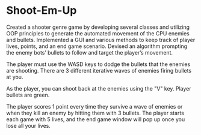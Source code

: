 # Shoot-Em-Up
Created a shooter genre game by developing several classes and utilizing OOP principles to generate the automated movement of the CPU enemies and bullets. Implemented a GUI and various methods to keep track of player lives, points, and an end game scenario. Devised an algorithm prompting the enemy bots’ bullets to follow and target the player’s movement.

The player must use the WASD keys to dodge the bullets that the enemies are shooting. There are 3 different iterative waves of enemies firing bullets at you.

As the player, you can shoot back at the enemies using the "V" key. Player bullets are green.

The player scores 1 point every time they survive a wave of enemies or when they kill an enemy by hitting them with 3 bullets. 
The player starts each game with 5 lives, and the end game window will pop up once you lose all your lives. 
